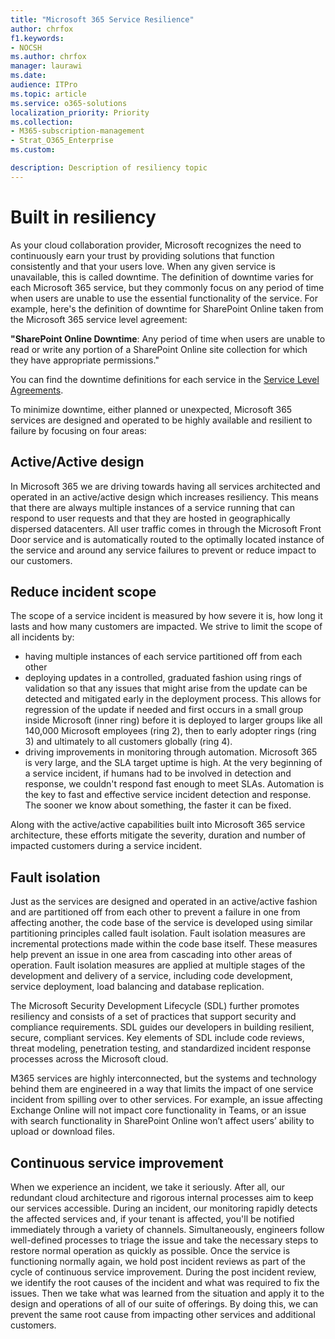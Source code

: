 ```yaml
---
title: "Microsoft 365 Service Resilience"
author: chrfox
f1.keywords:
- NOCSH
ms.author: chrfox
manager: laurawi
ms.date: 
audience: ITPro
ms.topic: article
ms.service: o365-solutions
localization_priority: Priority
ms.collection: 
- M365-subscription-management
- Strat_O365_Enterprise
ms.custom:

description: Description of resiliency topic  
---
```

# Built in resiliency

As your cloud collaboration provider, Microsoft recognizes the need to continuously earn your trust by providing solutions that function consistently and that your users love. When any given service is unavailable, this is called downtime. The definition of downtime varies for each Microsoft 365 service, but they commonly focus on any period of time when users are unable to use the essential functionality of the service. For example, here's the definition of downtime for SharePoint Online taken from the Microsoft 365 service level agreement:

**"SharePoint Online Downtime**: Any period of time when users are unable to read or write any portion of a SharePoint Online site collection for which they have appropriate permissions."

You can find the downtime definitions for each service in the [Service Level Agreements](https://www.microsoftvolumelicensing.com/DocumentSearch.aspx?Mode=3&DocumentTypeId=37).

To minimize downtime, either planned or unexpected, Microsoft 365 services are designed and operated to be highly available and resilient to failure by focusing on four areas:

## Active/Active design

In Microsoft 365 we are driving towards having all services architected and operated in an active/active design which increases resiliency. This means that there are always multiple instances of a service running that can respond to user requests and that they are hosted in geographically dispersed datacenters. All user traffic comes in through the Microsoft Front Door service and is automatically routed to the optimally located instance of the service and around any service failures to prevent or reduce impact to our customers.

## Reduce incident scope

The scope of a service incident is measured by how severe it is, how long it lasts and how many customers are impacted. We strive to limit the scope of all incidents by:

- having multiple instances of each service partitioned off from each other
- deploying updates in a controlled, graduated fashion using rings of validation so that any issues that might arise from the update can be detected and mitigated early in the deployment process. This allows for regression of the update if needed and first occurs in a small group inside Microsoft (inner ring) before it is deployed to larger groups like all 140,000 Microsoft employees (ring 2), then to early adopter rings (ring 3) and ultimately to all customers globally (ring 4).
- driving improvements in monitoring through automation. Microsoft 365 is very large, and the SLA target uptime is high. At the very beginning of a service incident, if humans had to be involved in detection and response, we couldn't respond fast enough to meet SLAs. Automation is the key to fast and effective service incident detection and response. The sooner we know about something, the faster it can be fixed.

Along with the active/active capabilities built into Microsoft 365 service architecture, these efforts mitigate the severity, duration and number of impacted customers during a service incident.  

## Fault isolation

Just as the services are designed and operated in an active/active fashion and are partitioned off from each other to prevent a failure in one from affecting another, the code base of the service is developed using similar partitioning principles called fault isolation. Fault isolation measures are incremental protections made within the code base itself. These measures help prevent an issue in one area from cascading into other areas of operation.
Fault isolation measures are applied at multiple stages of the development and delivery of a service, including code development, service deployment, load balancing and database replication.

The Microsoft Security Development Lifecycle (SDL) further promotes resiliency and consists of a set of practices that support security and compliance requirements. SDL guides our developers in building resilient, secure, compliant services. Key elements of SDL include code reviews, threat modeling, penetration testing, and standardized incident response processes across the Microsoft cloud.

M365 services are highly interconnected, but the systems and technology behind them are engineered in a way that limits the impact of one service incident from spilling over to other services. For example, an issue affecting Exchange Online will not impact core functionality in Teams, or an issue with search functionality in SharePoint Online won’t affect users’ ability to upload or download files.

## Continuous service improvement

When we experience an incident, we take it seriously. After all, our redundant cloud architecture and rigorous internal processes aim to keep our services accessible. During an incident, our monitoring rapidly detects the affected services and, if your tenant is affected, you'll be notified immediately through a variety of channels. Simultaneously, engineers follow well-defined processes to triage the issue and take the necessary steps to restore normal operation as quickly as possible. Once the service is functioning normally again, we hold post incident reviews as part of the cycle of continuous service improvement. During the post incident review, we identify the root causes of the incident and what was required to fix the issues. Then we take what was learned from the situation and apply it to the design and operations of all of our suite of offerings. By doing this, we can prevent the same root cause from impacting other services and additional customers.
